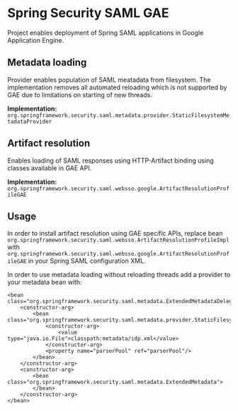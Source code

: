 # Spring Security SAML GAE

Project enables deployment of Spring SAML applications in Google Application Engine.

## Metadata loading

Provider enables population of SAML meatadata from filesystem. The implementation removes all automated reloading which is not supported by GAE due to limitations on starting of new threads.

**Implementation:** `org.springframework.security.saml.metadata.provider.StaticFilesystemMetadataProvider`

## Artifact resolution

Enables loading of SAML responses using HTTP-Artifact binding using classes available in GAE API.

**Implementation:** `org.springframework.security.saml.websso.google.ArtifactResolutionProfileGAE`

## Usage

In order to install artifact resolution using GAE specific APIs, replace bean `org.springframework.security.saml.websso.ArtifactResolutionProfileImpl` with `org.springframework.security.saml.websso.google.ArtifactResolutionProfileGAE` in your Spring SAML configuration XML.

In order to use metadata loading without reloading threads add a provider to your metadata bean with:

```
<bean class="org.springframework.security.saml.metadata.ExtendedMetadataDelegate">
    <constructor-arg>
        <bean class="org.springframework.security.saml.metadata.provider.StaticFilesystemMetadataProvider">
            <constructor-arg>
                <value type="java.io.File">classpath:metadata/idp.xml</value>
            </constructor-arg>
            <property name="parserPool" ref="parserPool"/>
        </bean>
    </constructor-arg>
    <constructor-arg>
        <bean class="org.springframework.security.saml.metadata.ExtendedMetadata">
        </bean>
    </constructor-arg>
</bean>
```
